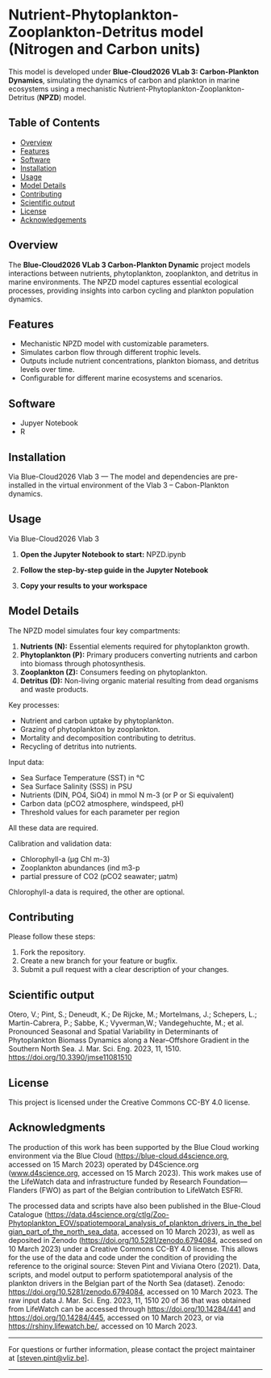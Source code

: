 # Nutrient-Phytoplankton-Zooplankton-Detritus model (Nitrogen and Carbon units)

This model is developed under **Blue-Cloud2026 VLab 3: Carbon-Plankton Dynamics**, simulating the dynamics of carbon and plankton in marine ecosystems using a mechanistic Nutrient-Phytoplankton-Zooplankton-Detritus (**NPZD**) model.

## Table of Contents
- [Overview](#overview)
- [Features](#features)
- [Software](#Software)
- [Installation](#installation)
- [Usage](#usage)
- [Model Details](#model-details)
- [Contributing](#contributing)
- [Scientific output](#Scientific-output)
- [License](#license)
- [Acknowledgements](#Acknowledgements)

## Overview
The **Blue-Cloud2026 VLab 3 Carbon-Plankton Dynamic** project models interactions between nutrients, phytoplankton, zooplankton, and detritus in marine environments. The NPZD model captures essential ecological processes, providing insights into carbon cycling and plankton population dynamics.

## Features
- Mechanistic NPZD model with customizable parameters.
- Simulates carbon flow through different trophic levels.
- Outputs include nutrient concentrations, plankton biomass, and detritus levels over time.
- Configurable for different marine ecosystems and scenarios.

## Software
- Jupyer Notebook
- R

## Installation

Via Blue-Cloud2026 Vlab 3 — The model and dependencies are pre-installed in the virtual environment of the Vlab 3 – Cabon-Plankton dynamics.

## Usage
Via Blue-Cloud2026 Vlab 3
   1. **Open the Jupyter Notebook to start:**
      NPZD.ipynb

   2. **Follow the step-by-step guide in the Jupyter Notebook**

   3. **Copy your results to your workspace**

## Model Details
The NPZD model simulates four key compartments:

   1. **Nutrients (N):** Essential elements required for phytoplankton growth.
   2. **Phytoplankton (P):** Primary producers converting nutrients and carbon into biomass through photosynthesis.
   3. **Zooplankton (Z):** Consumers feeding on phytoplankton.
   4. **Detritus (D):** Non-living organic material resulting from dead organisms and waste products.

Key processes:
   - Nutrient and carbon uptake by phytoplankton.
   - Grazing of phytoplankton by zooplankton.
   - Mortality and decomposition contributing to detritus.
   - Recycling of detritus into nutrients.

Input data:
   - Sea Surface Temperature (SST) in °C
   - Sea Surface Salinity (SSS) in PSU
   - Nutrients (DIN, PO4, SiO4) in mmol N m-3 (or P or Si equivalent)
   - Carbon data (pCO2 atmosphere, windspeed, pH)
   - Threshold values for each parameter per region

   All these data are required.

Calibration and validation data:
   - Chlorophyll-a (µg Chl m-3)
   - Zooplankton abundances (ind m3-p
   - partial pressure of CO2 (pCO2 seawater; µatm)

   Chlorophyll-a data is required, the other are optional. 
   
## Contributing
Please follow these steps:
   1. Fork the repository.
   2. Create a new branch for your feature or bugfix.
   3. Submit a pull request with a clear description of your changes.

## Scientific output
Otero, V.; Pint, S.; Deneudt, K.; De Rijcke, M.; Mortelmans, J.; Schepers, L.; Martin-Cabrera, P.; Sabbe, K.; Vyverman,W.; Vandegehuchte, M.; et al. Pronounced Seasonal and Spatial Variability in Determinants of Phytoplankton Biomass Dynamics along a Near–Offshore Gradient in the Southern North Sea. J. Mar. Sci. Eng. 2023, 11, 1510. https://doi.org/10.3390/jmse11081510

## License
This project is licensed under the Creative Commons CC-BY 4.0 license.

## Acknowledgments
The production of this work has been supported by the Blue Cloud working environment via the Blue Cloud (https://blue-cloud.d4science.org, accessed on 15 March 2023) operated by D4Science.org (www.d4science.org, accessed on 15 March 2023). This work makes use of the LifeWatch data and infrastructure funded by Research Foundation—Flanders (FWO) as part of the Belgian contribution to LifeWatch ESFRI.

The processed data and scripts have also been published in the Blue-Cloud Catalogue (https://data.d4science.org/ctlg/Zoo-Phytoplankton_EOV/spatiotemporal_analysis_of_plankton_drivers_in_the_belgian_part_of_the_north_sea_data, accessed on 10 March 2023), as well as deposited in Zenodo (https://doi.org/10.5281/zenodo.6794084, accessed on 10 March 2023) under a Creative Commons CC-BY 4.0 license. This allows for the use of the data and code under the condition of providing the reference to the original source: Steven Pint and Viviana Otero (2021). Data, scripts, and model output to perform spatiotemporal analysis of the plankton drivers in the Belgian part of the North Sea (dataset). Zenodo: https://doi.org/10.5281/zenodo.6794084, accessed on 10 March 2023. The raw input data J. Mar. Sci. Eng. 2023, 11, 1510 20 of 36 that was obtained from LifeWatch can be accessed through https://doi.org/10.14284/441 and https://doi.org/10.14284/445, accessed on 10 March 2023, or via https://rshiny.lifewatch.be/, accessed on 10 March 2023.

---

For questions or further information, please contact the project maintainer at [steven.pint@vliz.be].

---






